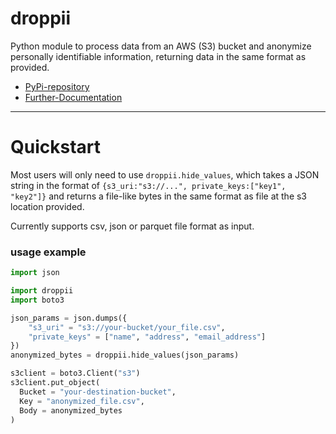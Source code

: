 # droppii
Python module to process data from an AWS (S3) bucket and anonymize personally identifiable information, returning data in the same format as provided.
- [PyPi-repository](https://pypi.org/project/droppii)  
- [Further-Documentation](https://samule-i.github.io/droppii)
___
# Quickstart
Most users will only need to use `droppii.hide_values`, which takes a JSON string in the format of `{s3_uri:"s3://...", private_keys:["key1", "key2"]}` and returns a file-like bytes in the same format as file at the s3 location provided.

Currently supports csv, json or parquet file format as input.
### usage example
```python
import json

import droppii
import boto3

json_params = json.dumps({
    "s3_uri" = "s3://your-bucket/your_file.csv",
	"private_keys" = ["name", "address", "email_address"]
})
anonymized_bytes = droppii.hide_values(json_params)

s3client = boto3.Client("s3")
s3client.put_object(
  Bucket = "your-destination-bucket",
  Key = "anonymized_file.csv",
  Body = anonymized_bytes
)
``` 